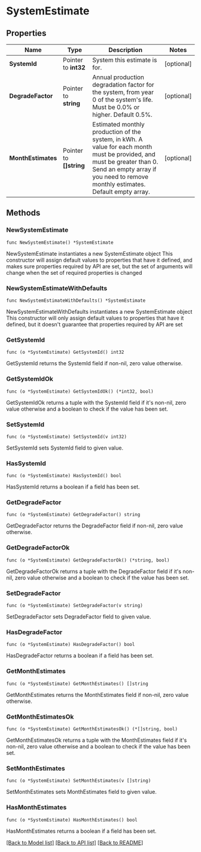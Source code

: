 # SystemEstimate

## Properties

Name | Type | Description | Notes
------------ | ------------- | ------------- | -------------
**SystemId** | Pointer to **int32** | System this estimate is for. | [optional] 
**DegradeFactor** | Pointer to **string** | Annual production degradation factor for the system, from year 0 of the system&#39;s life. Must be 0.0% or higher. Default 0.5%. | [optional] 
**MonthEstimates** | Pointer to **[]string** | Estimated monthly production of the system, in kWh. A value for each month must be provided, and must be greater than 0. Send an empty array if you need to remove monthly estimates. Default empty array. | [optional] 

## Methods

### NewSystemEstimate

`func NewSystemEstimate() *SystemEstimate`

NewSystemEstimate instantiates a new SystemEstimate object
This constructor will assign default values to properties that have it defined,
and makes sure properties required by API are set, but the set of arguments
will change when the set of required properties is changed

### NewSystemEstimateWithDefaults

`func NewSystemEstimateWithDefaults() *SystemEstimate`

NewSystemEstimateWithDefaults instantiates a new SystemEstimate object
This constructor will only assign default values to properties that have it defined,
but it doesn't guarantee that properties required by API are set

### GetSystemId

`func (o *SystemEstimate) GetSystemId() int32`

GetSystemId returns the SystemId field if non-nil, zero value otherwise.

### GetSystemIdOk

`func (o *SystemEstimate) GetSystemIdOk() (*int32, bool)`

GetSystemIdOk returns a tuple with the SystemId field if it's non-nil, zero value otherwise
and a boolean to check if the value has been set.

### SetSystemId

`func (o *SystemEstimate) SetSystemId(v int32)`

SetSystemId sets SystemId field to given value.

### HasSystemId

`func (o *SystemEstimate) HasSystemId() bool`

HasSystemId returns a boolean if a field has been set.

### GetDegradeFactor

`func (o *SystemEstimate) GetDegradeFactor() string`

GetDegradeFactor returns the DegradeFactor field if non-nil, zero value otherwise.

### GetDegradeFactorOk

`func (o *SystemEstimate) GetDegradeFactorOk() (*string, bool)`

GetDegradeFactorOk returns a tuple with the DegradeFactor field if it's non-nil, zero value otherwise
and a boolean to check if the value has been set.

### SetDegradeFactor

`func (o *SystemEstimate) SetDegradeFactor(v string)`

SetDegradeFactor sets DegradeFactor field to given value.

### HasDegradeFactor

`func (o *SystemEstimate) HasDegradeFactor() bool`

HasDegradeFactor returns a boolean if a field has been set.

### GetMonthEstimates

`func (o *SystemEstimate) GetMonthEstimates() []string`

GetMonthEstimates returns the MonthEstimates field if non-nil, zero value otherwise.

### GetMonthEstimatesOk

`func (o *SystemEstimate) GetMonthEstimatesOk() (*[]string, bool)`

GetMonthEstimatesOk returns a tuple with the MonthEstimates field if it's non-nil, zero value otherwise
and a boolean to check if the value has been set.

### SetMonthEstimates

`func (o *SystemEstimate) SetMonthEstimates(v []string)`

SetMonthEstimates sets MonthEstimates field to given value.

### HasMonthEstimates

`func (o *SystemEstimate) HasMonthEstimates() bool`

HasMonthEstimates returns a boolean if a field has been set.


[[Back to Model list]](../README.md#documentation-for-models) [[Back to API list]](../README.md#documentation-for-api-endpoints) [[Back to README]](../README.md)


